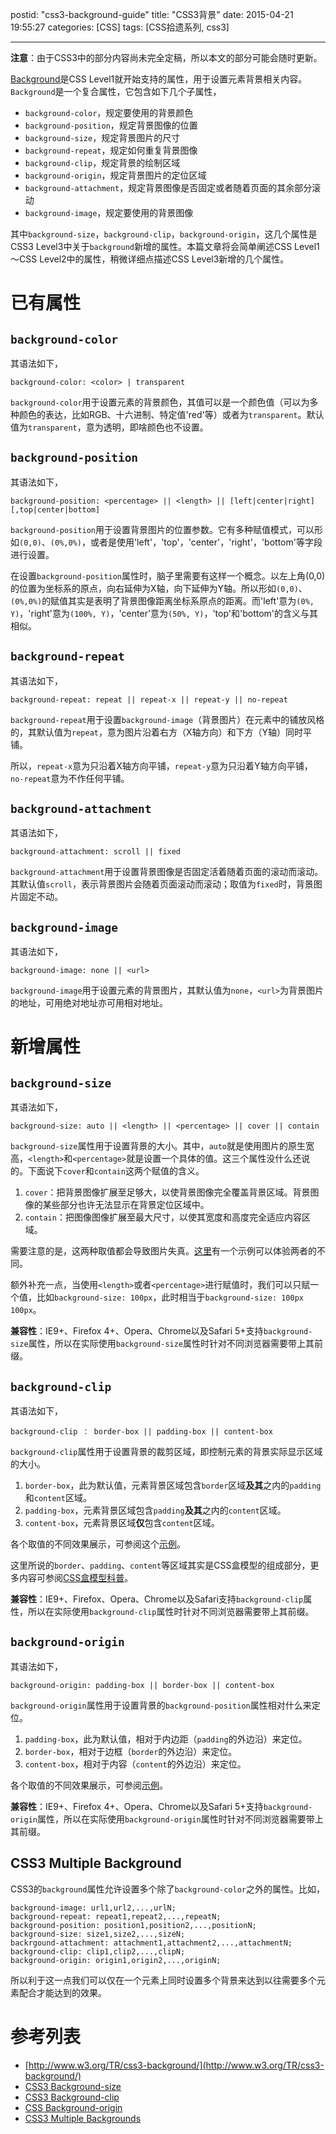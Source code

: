 postid: "css3-background-guide"
title: "CSS3背景"
date: 2015-04-21 19:55:27
categories: [CSS]
tags: [CSS拾遗系列, css3]

---

**注意**：由于CSS3中的部分内容尚未完全定稿，所以本文的部分可能会随时更新。

[Background](http://www.w3.org/TR/css3-background/)是CSS Level1就开始支持的属性，用于设置元素背景相关内容。`Background`是一个复合属性，它包含如下几个子属性，

- `background-color`，规定要使用的背景颜色
- `background-position`，规定背景图像的位置
- `background-size`，规定背景图片的尺寸
- `background-repeat`，规定如何重复背景图像
- `background-clip`，规定背景的绘制区域
- `background-origin`，规定背景图片的定位区域
- `background-attachment`，规定背景图像是否固定或者随着页面的其余部分滚动
- `background-image`，规定要使用的背景图像

其中`background-size`，`background-clip`，`background-origin`，这几个属性是CSS3 Level3中关于`background`新增的属性。本篇文章将会简单阐述CSS Level1～CSS Level2中的属性，稍微详细点描述CSS Level3新增的几个属性。

# 已有属性

## `background-color`

其语法如下，

```
background-color: <color> | transparent
```

`background-color`用于设置元素的背景颜色，其值可以是一个颜色值（可以为多种颜色的表达，比如RGB、十六进制、特定值'red'等）或者为`transparent`。默认值为`transparent`，意为透明，即啥颜色也不设置。

## `background-position`

其语法如下，

```
background-position: <percentage> || <length> || [left|center|right][,top|center|bottom]
```

`background-position`用于设置背景图片的位置参数。它有多种赋值模式，可以形如`(0,0)`、`(0%,0%)`，或者是使用'left'，'top'，'center'，'right'，'bottom'等字段进行设置。

在设置`background-position`属性时，脑子里需要有这样一个概念。以左上角(0,0)的位置为坐标系的原点，向右延伸为X轴，向下延伸为Y轴。所以形如`(0,0)`、`(0%,0%)`的赋值其实是表明了背景图像距离坐标系原点的距离。而'left'意为`(0%, Y)`，'right'意为`(100%, Y)`，'center'意为`(50%, Y)`，'top'和'bottom'的含义与其相似。

## `background-repeat`

其语法如下，

```
background-repeat: repeat || repeat-x || repeat-y || no-repeat
```

`background-repeat`用于设置`background-image`（背景图片）在元素中的铺放风格的，其默认值为`repeat`，意为图片沿着右方（X轴方向）和下方（Y轴）同时平铺。

所以，`repeat-x`意为只沿着X轴方向平铺，`repeat-y`意为只沿着Y轴方向平铺，`no-repeat`意为不作任何平铺。

## `background-attachment`

其语法如下，

```
background-attachment: scroll || fixed
```

`background-attachment`用于设置背景图像是否固定活着随着页面的滚动而滚动。其默认值`scroll`，表示背景图片会随着页面滚动而滚动；取值为`fixed`时，背景图片固定不动。

## `background-image`

其语法如下，

```
background-image: none || <url>
```

`background-image`用于设置元素的背景图片，其默认值为`none`，`<url>`为背景图片的地址，可用绝对地址亦可用相对地址。


# 新增属性

## `background-size`

其语法如下，

```
background-size: auto || <length> || <percentage> || cover || contain
```

`background-size`属性用于设置背景的大小。其中，`auto`就是使用图片的原生宽高，`<length>`和`<percentage>`就是设置一个具体的值。这三个属性没什么还说的。下面说下`cover`和`contain`这两个赋值的含义。

1. `cover`：把背景图像扩展至足够大，以使背景图像完全覆盖背景区域。背景图像的某些部分也许无法显示在背景定位区域中。
2. `contain`：把图像图像扩展至最大尺寸，以使其宽度和高度完全适应内容区域。

需要注意的是，这两种取值都会导致图片失真。[这里](http://www.w3school.com.cn/tiy/c.asp?f=css_background-size&p=8)有一个示例可以体验两者的不同。

额外补充一点，当使用`<length>`或者`<percentage>`进行赋值时，我们可以只赋一个值，比如`background-size: 100px`，此时相当于`background-size: 100px 100px`。

**兼容性**：IE9+、Firefox 4+、Opera、Chrome以及Safari 5+支持`background-size`属性，所以在实际使用`background-size`属性时针对不同浏览器需要带上其前缀。

## `background-clip`

其语法如下，

```
background-clip ： border-box || padding-box || content-box
```

`background-clip`属性用于设置背景的裁剪区域，即控制元素的背景实际显示区域的大小。

1. `border-box`，此为默认值，元素背景区域包含`border`区域**及其**之内的`padding`和`content`区域。
2. `padding-box`，元素背景区域包含`padding`**及其**之内的`content`区域。
3. `content-box`，元素背景区域**仅**包含`content`区域。

各个取值的不同效果展示，可参阅这个[示例](http://www.w3school.com.cn/tiy/c.asp?f=css_background-clip)。

这里所说的`border`、`padding`、`content`等区域其实是CSS盒模型的组成部分，更多内容可参阅[CSS盒模型科普](http://gejiawen.github.io/2014/11/18/CSS/CSS%E7%9B%92%E6%A8%A1%E5%9E%8B%E7%A7%91%E6%99%AE/)。

**兼容性**：IE9+、Firefox、Opera、Chrome以及Safari支持`background-clip`属性，所以在实际使用`background-clip`属性时针对不同浏览器需要带上其前缀。

## `background-origin`

其语法如下，

```
background-origin: padding-box || border-box || content-box
```

`background-origin`属性用于设置背景的`background-position`属性相对什么来定位。

1. `padding-box`，此为默认值，相对于内边距（`padding`的外边沿）来定位。
2. `border-box`，相对于边框（`border`的外边沿）来定位。
3. `content-box`，相对于内容（`content`的外边沿）来定位。

各个取值的不同效果展示，可参阅[示例](http://www.w3school.com.cn/tiy/c.asp?f=css_background-origin)。

**兼容性**：IE9+、Firefox 4+、Opera、Chrome以及Safari 5+支持`background-origin`属性，所以在实际使用`background-origin`属性时针对不同浏览器需要带上其前缀。


## CSS3 Multiple Background

CSS3的`background`属性允许设置多个除了`background-color`之外的属性。比如，

```
background-image: url1,url2,...,urlN;
background-repeat: repeat1,repeat2,...,repeatN;
background-position: position1,position2,...,positionN;
background-size: size1,size2,...,sizeN;
backrgound-attachment: attachment1,attachment2,...,attachmentN;
background-clip: clip1,clip2,...,clipN;
background-origin: origin1,origin2,...,originN;
```

所以利于这一点我们可以仅在一个元素上同时设置多个背景来达到以往需要多个元素配合才能达到的效果。


# 参考列表

- [http://www.w3.org/TR/css3-background/](http://www.w3.org/TR/css3-background/)
- [CSS3 Background-size](http://www.w3cplus.com/content/css3-background-size)
- [CSS3 Background-clip](http://www.w3cplus.com/content/css3-background-clip)
- [CSS Background-origin](http://www.w3cplus.com/content/css-background-origin)
- [CSS3 Multiple Backgrounds](http://www.w3cplus.com/content/css3-multiple-backgrounds)



